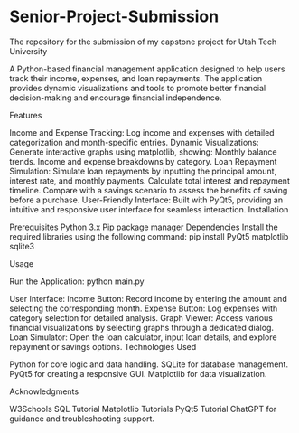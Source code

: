 # Senior-Project-Submission
The repository for the submission of my capstone project for Utah Tech University

A Python-based financial management application designed to help users track their income, expenses, and loan repayments. The application provides dynamic visualizations and tools to promote better financial decision-making and encourage financial independence.

Features

Income and Expense Tracking:
Log income and expenses with detailed categorization and month-specific entries.
Dynamic Visualizations:
Generate interactive graphs using matplotlib, showing:
Monthly balance trends.
Income and expense breakdowns by category.
Loan Repayment Simulation:
Simulate loan repayments by inputting the principal amount, interest rate, and monthly payments.
Calculate total interest and repayment timeline.
Compare with a savings scenario to assess the benefits of saving before a purchase.
User-Friendly Interface:
Built with PyQt5, providing an intuitive and responsive user interface for seamless interaction.
Installation

Prerequisites
Python 3.x
Pip package manager
Dependencies
Install the required libraries using the following command:
pip install PyQt5 matplotlib sqlite3  

Usage

Run the Application:
python main.py  

User Interface:
Income Button: Record income by entering the amount and selecting the corresponding month.
Expense Button: Log expenses with category selection for detailed analysis.
Graph Viewer: Access various financial visualizations by selecting graphs through a dedicated dialog.
Loan Simulator: Open the loan calculator, input loan details, and explore repayment or savings options.
Technologies Used

Python for core logic and data handling.
SQLite for database management.
PyQt5 for creating a responsive GUI.
Matplotlib for data visualization.

Acknowledgments

W3Schools SQL Tutorial
Matplotlib Tutorials
PyQt5 Tutorial
ChatGPT for guidance and troubleshooting support.